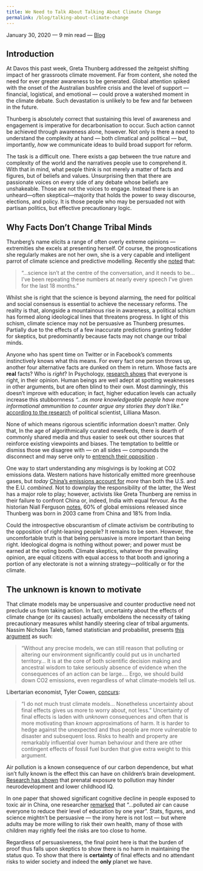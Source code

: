 ```yaml
---
title: We Need to Talk About Talking About Climate Change
permalink: /blog/talking-about-climate-change
---
```

January 30, 2020 — 9 min read — <a class="internal-link" href="/blog">Blog</a>


## Introduction
At Davos this past week, Greta Thunberg addressed the zeitgeist shifting impact of her grassroots climate movement. Far from content, she noted the need for ever greater awareness to be generated. Global attention spiked with the onset of the Australian bushfire crisis and the level of support — financial, logistical, and emotional — could prove a watershed moment in the climate debate. Such devastation is unlikely to be few and far between in the future.

Thunberg is absolutely correct that sustaining this level of awareness and engagement is imperative for decarbonisation to occur. Such action cannot be achieved through awareness alone, however. Not only is there a need to understand the complexity at hand — both climatical and political — but, importantly, *how* we communicate ideas to build broad support for reform.

The task is a difficult one. There exists a gap between the true nature and complexity of the world and the narratives people use to comprehend it. With that in mind, what people think is not merely a matter of facts and figures, but of beliefs and values. Unsurprising then that there are passionate voices on every side of any debate whose beliefs are unshakeable. Those are not the voices to engage. Instead there is an unheard—often skeptical—majority that holds the power to sway discourse, elections, and policy. It is those people who may be persuaded not with partisan politics, but effective precautionary logic.

## Why Facts Don’t Change Tribal Minds
Thunberg’s name elicits a range of often overly extreme opinions — extremities she excels at presenting herself. Of course, the prognostications she regularly makes are not her own, she is a very capable and intelligent parrot of climate science and predictive modelling. Recently she [noted](https://www.theguardian.com/business/live/2020/jan/21/davos-2020-donald-trump-greta-thunberg-climate-mark-carney-wef-day-one-live?page=with:block-5e26c51b8f08e97ed2127436#liveblog-navigation) that:

> “…science isn’t at the centre of the conversation, and it needs to be… I’ve been repeating these numbers at nearly every speech I’ve given for the last 18 months.”

Whilst she is right that the science is beyond alarming, the need for political and social consensus is essential to achieve the necessary reforms. The reality is that, alongside a mountainous rise in awareness, a political schism has formed along ideological lines that threatens progress. In light of this schism, climate science may not be persuasive as Thunberg presumes. Partially due to the effects of a few inaccurate predictions granting fodder for skeptics, but predominantly because facts may not change our tribal minds.

Anyone who has spent time on Twitter or in Facebook’s comments instinctively knows what this means. For every fact one person throws up, another four alternative facts are dunked on them in return. Whose facts are **real** facts? Who is *right*? In Psychology, [research shows](http://www.newyorker.com/magazine/2017/02/27/why-facts-dont-change-our-minds) that everyone is right, in their opinion. Human beings are well adept at spotting weaknesses in other arguments, but are often blind to their own. Most damningly, this doesn’t improve with education; in fact, higher education levels can actually increase this stubbornness *“…as more knowledgeable people have more informational ammunition to counter argue any stories they don’t like.”* [according to the research](https://www.nytimes.com/2018/05/10/opinion/democrats-partisanship-identity-politics.html) of political scientist, Lilliana Mason.

None of which means rigorous scientific information doesn’t matter. Only that, In the age of algorithmically curated newsfeeds, there is dearth of commonly shared media and thus easier to seek out other sources that reinforce existing viewpoints and biases. The temptation to belittle or dismiss those we disagree with — on all sides — compounds the disconnect and may serve only to [entrench their opposition](https://www.theatlantic.com/science/archive/2017/02/the-simple-psychological-trick-to-political-persuasion/515181/) .

One way to start understanding any misgivings is by looking at CO2 emissions data. Western nations have historically emitted more greenhouse gases, but *today*  [China’s emissions account for](https://ourworldindata.org/co2-and-other-greenhouse-gas-emissions#cumulative-co2-emissions) *more* than both the U.S. and the E.U. *combined*. Not to downplay the responsibility of the latter, the West has a major role to play; however, activists like Greta Thunberg are remiss in their failure to confront China or, indeed, India with equal fervour. As the historian Niall Ferguson [notes](https://www.cnbc.com/2020/01/22/cnbc-excerpts-cnbcs-squawk-box-and-cnbcs-sara-eisen-broadcast-live-from-the-world-economic-forum-in-davos-switzerland-today-wednesday-january-22.html), 60% of global emissions released since Thunberg was born in 2003 came from China and 18% from India.

Could the introspective obscurantism of climate activism be contributing to the opposition of right-leaning people? It remains to be seen. However, the uncomfortable truth is that being persuasive is more important than being right. Ideological dogma is nothing without power; and power must be earned at the voting booth. Climate skeptics, whatever the prevailing opinion, are equal citizens with equal access to that booth and ignoring a portion of any electorate is not a winning strategy—politically or for the climate.

## The unknown is known to motivate
That climate models may be unpersuasive and counter productive need not preclude us from taking action. In fact, uncertainty about the effects of climate change (or its causes) actually emboldens the necessity of taking precautionary measures whilst handily steering clear of tribal arguments. Nassim Nicholas Taleb, famed statistician and probabilist, presents  [this argument](https://www.fooledbyrandomness.com/climateletter.pdf) as such:

> “Without any precise models, we can still reason that polluting or altering our environment significantly could put us in uncharted territory… It is at the core of both scientific decision making and ancestral wisdom to take seriously absence of evidence when the consequences of an action can be large…. Ergo, we should build down CO2 emissions, even regardless of what climate-models tell us.

Libertarian economist, Tyler Cowen, [concurs](https://marginalrevolution.com/marginalrevolution/2006/05/my_views_on_glo.html):

> “I do not much trust climate models… Nonetheless uncertainty about final effects gives us more to worry about, not less.” Uncertainty of final effects is laden with *unknown* consequences and often that is more motivating than *known* approximations of harm. It is harder to hedge against the unexpected and thus people are more vulnerable to disaster and subsequent loss. Risks to health and property are remarkably influential over human behaviour and there are other contingent effects of fossil fuel burden that give extra weight to this argument.

Air pollution is a known consequence of our carbon dependence, but what isn’t fully known is the effect this can have on children’s brain development. [Research has shown](https://www.sciencedirect.com/science/article/abs/pii/S0013935119302944) that prenatal exposure to pollution may hinder neurodevelopment and lower childhood IQ.

In one paper that showed significant cognitive decline in people exposed to toxic air in China, one researcher [remarked](https://www.theguardian.com/environment/2018/aug/27/air-pollution-causes-huge-reduction-in-intelligence-study-reveals) that “…polluted air can cause everyone to reduce their level of education by one year”. Stats, figures, and science mightn’t be persuasive — the irony here is not lost — but where adults may be more willing to risk their own health, many of those with children may rightly feel the risks are too close to home.

Regardless of persuasiveness, the final point here is that the burden of proof thus falls upon skeptics to show there is no harm in maintaining the status quo. To show that there is **certainty** of final effects and no attendant risks to wider society and indeed the **only** planet we have.
